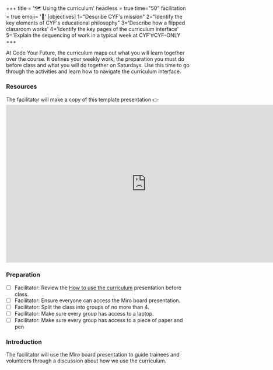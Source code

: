 +++
title = '🗺️ Using the curriculum'
headless = true
time="50"
facilitation = true
emoji= '🧩'
[objectives]
   1="Describe CYF's mission"
   2="Identify the key elements of CYF's educational philosophy"
   3='Describe how a flipped classroom works'
   4='Identify the key pages of the curriculum interface'
   5='Explain the sequencing of work in a typical week at CYF'#CYF-ONLY
+++

At Code Your Future, the curriculum maps out what you will learn together over the course. It defines your weekly work, the preparation you must do before class and what you will do together on Saturdays. Use this time to go through the activities and learn how to navigate the curriculum interface.

### Resources

<!-- CYF-ONLY -->The facilitator will make a copy of this template presentation 👉

<iframe title="using-the-curriculum" width="768" height="432" src="https://miro.com/app/live-embed/uXjVMh2y3Ds=/?moveToViewport=-7348,-6186,14736,7636&embedId=173973063452" frameborder="0" scrolling="no" allow="fullscreen; clipboard-read; clipboard-write" allowfullscreen></iframe><!-- END-CYF-ONLY -->

### Preparation

- [ ] Facilitator: Review the [How to use the curriculum](https://miro.com/app/board/uXjVMh2y3Ds=/?share_link_id=217111259406) presentation before class.
- [ ] Facilitator: Ensure everyone can access the Miro board presentation.
- [ ] Facilitator: Split the class into groups of no more than 4.
- [ ] Facilitator: Make sure every group has access to a laptop.
- [ ] Facilitator: Make sure every group has access to a piece of paper and pen

### Introduction

The facilitator will use the Miro board presentation to guide trainees and volunteers through a discussion about how we use the curriculum.
